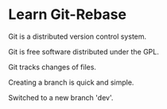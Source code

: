 # Learn Git-Rebase

Git is a distributed version control system.

Git is free software distributed under the GPL.

Git tracks changes of files.

Creating a branch is quick and simple.

Switched to a new branch 'dev'.
